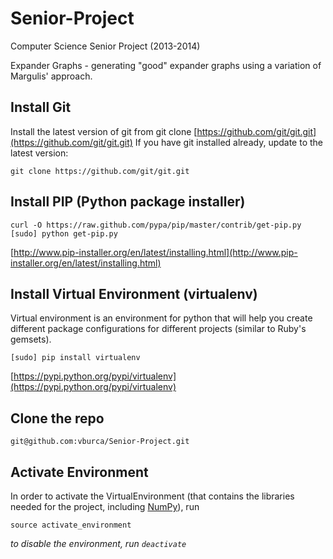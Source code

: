Senior-Project
==============
Computer Science Senior Project (2013-2014)

Expander Graphs - generating "good" expander graphs using a variation of Margulis' approach.

## Install Git
Install the latest version of git from git clone [https://github.com/git/git.git](https://github.com/git/git.git)
If you have git installed already, update to the latest version:
    
    git clone https://github.com/git/git.git 


## Install PIP (Python package installer)

    curl -O https://raw.github.com/pypa/pip/master/contrib/get-pip.py
    [sudo] python get-pip.py

[http://www.pip-installer.org/en/latest/installing.html](http://www.pip-installer.org/en/latest/installing.html)


## Install Virtual Environment (virtualenv)
Virtual environment is an environment for python that will help you create different package configurations for different projects (similar to Ruby's gemsets).

    [sudo] pip install virtualenv

[https://pypi.python.org/pypi/virtualenv](https://pypi.python.org/pypi/virtualenv)


## Clone the repo

    git@github.com:vburca/Senior-Project.git


## Activate Environment
In order to activate the VirtualEnvironment (that contains the libraries needed for the project, including [NumPy](http://docs.scipy.org/doc/numpy/reference/index.html)), run

    source activate_environment
*to disable the environment, run `deactivate`*
